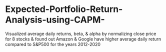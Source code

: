 # Expected-Portfolio-Return-Analysis-using-CAPM-
Visualized average daily returns, beta, &amp; alpha by normalizing close price for 8 stocks &amp; found out Amazon &amp; Google have higher average daily return compared to S&amp;P500 for the years 2012-2020
